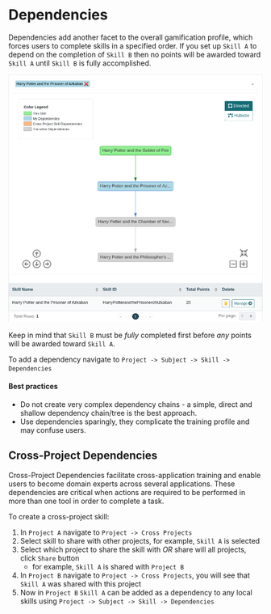 # Dependencies

Dependencies add another facet to the overall gamification profile, which forces users to complete skills in a specified order.
If you set up ``Skill A`` to depend on the completion of ``Skill B`` then no points will be awarded toward ``Skill A`` until ``Skill B`` is fully accomplished.   

![Select Icon Image](../../screenshots/admin/component-skill-deps.png)

Keep in mind that ``Skill B`` must be *fully* completed first before *any* points will be awarded toward ``Skill A``.  

To add a dependency navigate to ``Project -> Subject -> Skill -> Dependencies``

#### Best practices
- Do not create very complex dependency chains - a simple, direct and shallow dependency chain/tree is the best approach.  
- Use dependencies sparingly, they complicate the training profile and may confuse users.


## Cross-Project Dependencies

Cross-Project Dependencies facilitate cross-application training and enable users to become domain experts across several applications. 
These dependencies are critical when actions are required to be performed in more than one tool in order to complete a task.                                        

To create a cross-project skill:
1. In ``Project A`` navigate to ``Project -> Cross Projects``
1. Select skill to share with other projects, for example, ``Skill A`` is selected
1. Select which project to share the skill with *OR* share will all projects, click ``Share`` button
   - for example, ``Skill A`` is shared with ``Project B``
1. In ``Project B`` navigate to ``Project -> Cross Projects``, you will see that ``Skill A`` was shared with this project
1. Now in ``Project B`` ``Skill A`` can be added as a dependency to any local skills using ``Project -> Subject -> Skill -> Dependencies``
   
  


